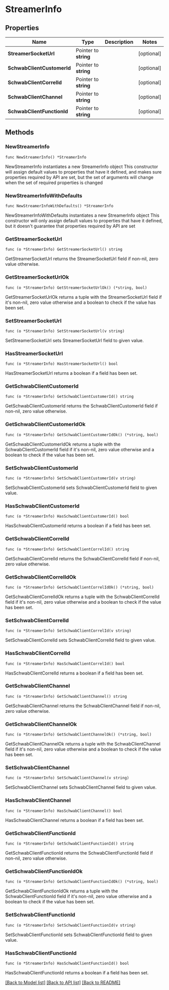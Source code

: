 # StreamerInfo

## Properties

Name | Type | Description | Notes
------------ | ------------- | ------------- | -------------
**StreamerSocketUrl** | Pointer to **string** |  | [optional] 
**SchwabClientCustomerId** | Pointer to **string** |  | [optional] 
**SchwabClientCorrelId** | Pointer to **string** |  | [optional] 
**SchwabClientChannel** | Pointer to **string** |  | [optional] 
**SchwabClientFunctionId** | Pointer to **string** |  | [optional] 

## Methods

### NewStreamerInfo

`func NewStreamerInfo() *StreamerInfo`

NewStreamerInfo instantiates a new StreamerInfo object
This constructor will assign default values to properties that have it defined,
and makes sure properties required by API are set, but the set of arguments
will change when the set of required properties is changed

### NewStreamerInfoWithDefaults

`func NewStreamerInfoWithDefaults() *StreamerInfo`

NewStreamerInfoWithDefaults instantiates a new StreamerInfo object
This constructor will only assign default values to properties that have it defined,
but it doesn't guarantee that properties required by API are set

### GetStreamerSocketUrl

`func (o *StreamerInfo) GetStreamerSocketUrl() string`

GetStreamerSocketUrl returns the StreamerSocketUrl field if non-nil, zero value otherwise.

### GetStreamerSocketUrlOk

`func (o *StreamerInfo) GetStreamerSocketUrlOk() (*string, bool)`

GetStreamerSocketUrlOk returns a tuple with the StreamerSocketUrl field if it's non-nil, zero value otherwise
and a boolean to check if the value has been set.

### SetStreamerSocketUrl

`func (o *StreamerInfo) SetStreamerSocketUrl(v string)`

SetStreamerSocketUrl sets StreamerSocketUrl field to given value.

### HasStreamerSocketUrl

`func (o *StreamerInfo) HasStreamerSocketUrl() bool`

HasStreamerSocketUrl returns a boolean if a field has been set.

### GetSchwabClientCustomerId

`func (o *StreamerInfo) GetSchwabClientCustomerId() string`

GetSchwabClientCustomerId returns the SchwabClientCustomerId field if non-nil, zero value otherwise.

### GetSchwabClientCustomerIdOk

`func (o *StreamerInfo) GetSchwabClientCustomerIdOk() (*string, bool)`

GetSchwabClientCustomerIdOk returns a tuple with the SchwabClientCustomerId field if it's non-nil, zero value otherwise
and a boolean to check if the value has been set.

### SetSchwabClientCustomerId

`func (o *StreamerInfo) SetSchwabClientCustomerId(v string)`

SetSchwabClientCustomerId sets SchwabClientCustomerId field to given value.

### HasSchwabClientCustomerId

`func (o *StreamerInfo) HasSchwabClientCustomerId() bool`

HasSchwabClientCustomerId returns a boolean if a field has been set.

### GetSchwabClientCorrelId

`func (o *StreamerInfo) GetSchwabClientCorrelId() string`

GetSchwabClientCorrelId returns the SchwabClientCorrelId field if non-nil, zero value otherwise.

### GetSchwabClientCorrelIdOk

`func (o *StreamerInfo) GetSchwabClientCorrelIdOk() (*string, bool)`

GetSchwabClientCorrelIdOk returns a tuple with the SchwabClientCorrelId field if it's non-nil, zero value otherwise
and a boolean to check if the value has been set.

### SetSchwabClientCorrelId

`func (o *StreamerInfo) SetSchwabClientCorrelId(v string)`

SetSchwabClientCorrelId sets SchwabClientCorrelId field to given value.

### HasSchwabClientCorrelId

`func (o *StreamerInfo) HasSchwabClientCorrelId() bool`

HasSchwabClientCorrelId returns a boolean if a field has been set.

### GetSchwabClientChannel

`func (o *StreamerInfo) GetSchwabClientChannel() string`

GetSchwabClientChannel returns the SchwabClientChannel field if non-nil, zero value otherwise.

### GetSchwabClientChannelOk

`func (o *StreamerInfo) GetSchwabClientChannelOk() (*string, bool)`

GetSchwabClientChannelOk returns a tuple with the SchwabClientChannel field if it's non-nil, zero value otherwise
and a boolean to check if the value has been set.

### SetSchwabClientChannel

`func (o *StreamerInfo) SetSchwabClientChannel(v string)`

SetSchwabClientChannel sets SchwabClientChannel field to given value.

### HasSchwabClientChannel

`func (o *StreamerInfo) HasSchwabClientChannel() bool`

HasSchwabClientChannel returns a boolean if a field has been set.

### GetSchwabClientFunctionId

`func (o *StreamerInfo) GetSchwabClientFunctionId() string`

GetSchwabClientFunctionId returns the SchwabClientFunctionId field if non-nil, zero value otherwise.

### GetSchwabClientFunctionIdOk

`func (o *StreamerInfo) GetSchwabClientFunctionIdOk() (*string, bool)`

GetSchwabClientFunctionIdOk returns a tuple with the SchwabClientFunctionId field if it's non-nil, zero value otherwise
and a boolean to check if the value has been set.

### SetSchwabClientFunctionId

`func (o *StreamerInfo) SetSchwabClientFunctionId(v string)`

SetSchwabClientFunctionId sets SchwabClientFunctionId field to given value.

### HasSchwabClientFunctionId

`func (o *StreamerInfo) HasSchwabClientFunctionId() bool`

HasSchwabClientFunctionId returns a boolean if a field has been set.


[[Back to Model list]](../README.md#documentation-for-models) [[Back to API list]](../README.md#documentation-for-api-endpoints) [[Back to README]](../README.md)


